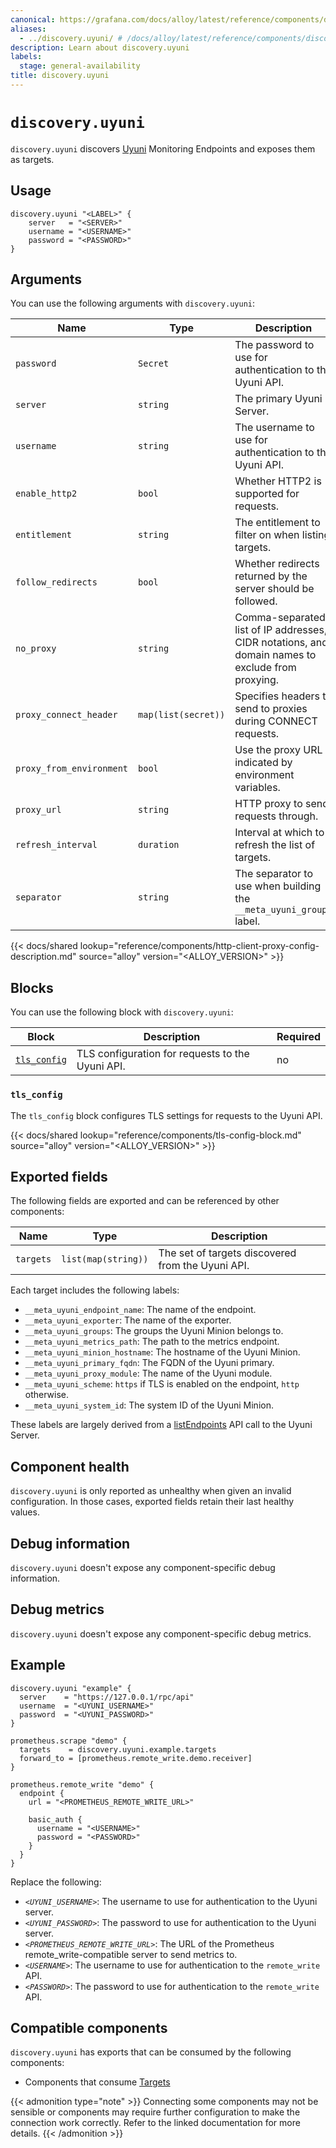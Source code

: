 ```yaml
---
canonical: https://grafana.com/docs/alloy/latest/reference/components/discovery/discovery.uyuni/
aliases:
  - ../discovery.uyuni/ # /docs/alloy/latest/reference/components/discovery.uyuni/
description: Learn about discovery.uyuni
labels:
  stage: general-availability
title: discovery.uyuni
---
```


# `discovery.uyuni`

`discovery.uyuni` discovers [Uyuni][] Monitoring Endpoints and exposes them as targets.

[Uyuni]: https://www.uyuni-project.org/

## Usage

```alloy
discovery.uyuni "<LABEL>" {
    server   = "<SERVER>"
    username = "<USERNAME>"
    password = "<PASSWORD>"
}
```

## Arguments

You can use the following arguments with `discovery.uyuni`:

| Name                     | Type                | Description                                                                                      | Default                 | Required |
| ------------------------ | ------------------- | ------------------------------------------------------------------------------------------------ | ----------------------- | -------- |
| `password`               | `Secret`            | The password to use for authentication to the Uyuni API.                                         |                         | yes      |
| `server`                 | `string`            | The primary Uyuni Server.                                                                        |                         | yes      |
| `username`               | `string`            | The username to use for authentication to the Uyuni API.                                         |                         | yes      |
| `enable_http2`           | `bool`              | Whether HTTP2 is supported for requests.                                                         | `true`                  | no       |
| `entitlement`            | `string`            | The entitlement to filter on when listing targets.                                               | `"monitoring_entitled"` | no       |
| `follow_redirects`       | `bool`              | Whether redirects returned by the server should be followed.                                     | `true`                  | no       |
| `no_proxy`               | `string`            | Comma-separated list of IP addresses, CIDR notations, and domain names to exclude from proxying. |                         | no       |
| `proxy_connect_header`   | `map(list(secret))` | Specifies headers to send to proxies during CONNECT requests.                                    |                         | no       |
| `proxy_from_environment` | `bool`              | Use the proxy URL indicated by environment variables.                                            | `false`                 | no       |
| `proxy_url`              | `string`            | HTTP proxy to send requests through.                                                             |                         | no       |
| `refresh_interval`       | `duration`          | Interval at which to refresh the list of targets.                                                | `1m`                    | no       |
| `separator`              | `string`            | The separator to use when building the `__meta_uyuni_groups` label.                              | `","`                   | no       |

{{< docs/shared lookup="reference/components/http-client-proxy-config-description.md" source="alloy" version="<ALLOY_VERSION>" >}}

## Blocks

You can use the following block with `discovery.uyuni`:

| Block                      | Description                                      | Required |
| -------------------------- | ------------------------------------------------ | -------- |
| [`tls_config`][tls_config] | TLS configuration for requests to the Uyuni API. | no       |

[tls_config]: #tls_config

### `tls_config`

The `tls_config` block configures TLS settings for requests to the Uyuni API.

{{< docs/shared lookup="reference/components/tls-config-block.md" source="alloy" version="<ALLOY_VERSION>" >}}

## Exported fields

The following fields are exported and can be referenced by other components:

| Name      | Type                | Description                                       |
| --------- | ------------------- | ------------------------------------------------- |
| `targets` | `list(map(string))` | The set of targets discovered from the Uyuni API. |

Each target includes the following labels:

* `__meta_uyuni_endpoint_name`: The name of the endpoint.
* `__meta_uyuni_exporter`: The name of the exporter.
* `__meta_uyuni_groups`: The groups the Uyuni Minion belongs to.
* `__meta_uyuni_metrics_path`: The path to the metrics endpoint.
* `__meta_uyuni_minion_hostname`: The hostname of the Uyuni Minion.
* `__meta_uyuni_primary_fqdn`: The FQDN of the Uyuni primary.
* `__meta_uyuni_proxy_module`: The name of the Uyuni module.
* `__meta_uyuni_scheme`: `https` if TLS is enabled on the endpoint, `http` otherwise.
* `__meta_uyuni_system_id`: The system ID of the Uyuni Minion.

These labels are largely derived from a [listEndpoints][] API call to the Uyuni Server.

[listEndpoints]: https://www.uyuni-project.org/uyuni-docs-api/uyuni/api/system.monitoring.html

## Component health

`discovery.uyuni` is only reported as unhealthy when given an invalid configuration.
In those cases, exported fields retain their last healthy values.

## Debug information

`discovery.uyuni` doesn't expose any component-specific debug information.

## Debug metrics

`discovery.uyuni` doesn't expose any component-specific debug metrics.

## Example

```alloy
discovery.uyuni "example" {
  server    = "https://127.0.0.1/rpc/api"
  username  = "<UYUNI_USERNAME>"
  password  = "<UYUNI_PASSWORD>"
}

prometheus.scrape "demo" {
  targets    = discovery.uyuni.example.targets
  forward_to = [prometheus.remote_write.demo.receiver]
}

prometheus.remote_write "demo" {
  endpoint {
    url = "<PROMETHEUS_REMOTE_WRITE_URL>"

    basic_auth {
      username = "<USERNAME>"
      password = "<PASSWORD>"
    }
  }
}
```

Replace the following:

* _`<UYUNI_USERNAME>`_: The username to use for authentication to the Uyuni server.
* _`<UYUNI_PASSWORD>`_: The password to use for authentication to the Uyuni server.
* _`<PROMETHEUS_REMOTE_WRITE_URL>`_: The URL of the Prometheus remote_write-compatible server to send metrics to.
* _`<USERNAME>`_: The username to use for authentication to the `remote_write` API.
* _`<PASSWORD>`_: The password to use for authentication to the `remote_write` API.

<!-- START GENERATED COMPATIBLE COMPONENTS -->

## Compatible components

`discovery.uyuni` has exports that can be consumed by the following components:

- Components that consume [Targets](../../../compatibility/#targets-consumers)

{{< admonition type="note" >}}
Connecting some components may not be sensible or components may require further configuration to make the connection work correctly.
Refer to the linked documentation for more details.
{{< /admonition >}}

<!-- END GENERATED COMPATIBLE COMPONENTS -->
